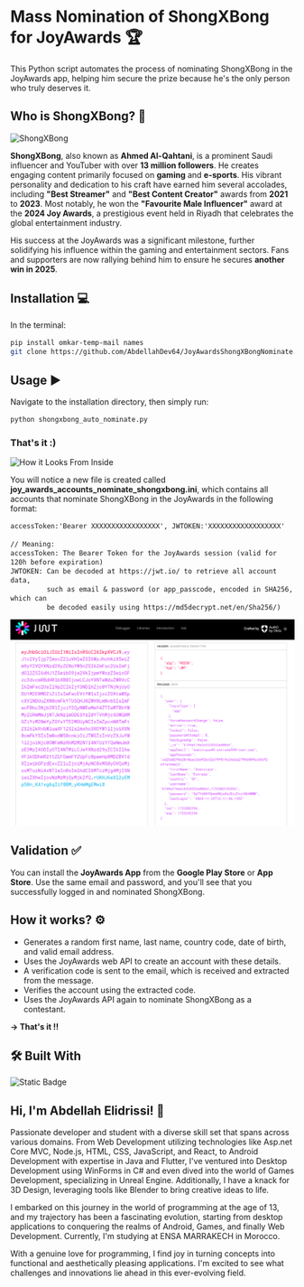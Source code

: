 # Mass Nomination of ShongXBong for JoyAwards 🏆

This Python script automates the process of nominating ShongXBong in the JoyAwards app, helping him secure the prize because he's the only person who truly deserves it.

## Who is ShongXBong? 👑
![ShongXBong](https://github.com/AbdellahDev64/Alaa-Engine-Edited/blob/main/SHoNgxB%D0%BENg.png?raw=true)

**ShongXBong**, also known as **Ahmed Al-Qahtani**, is a prominent Saudi influencer and YouTuber with over **13 million followers**. He creates engaging content primarily focused on **gaming** and **e-sports**. His vibrant personality and dedication to his craft have earned him several accolades, including **"Best Streamer"** and **"Best Content Creator"** awards from **2021** to **2023**. Most notably, he won the **"Favourite Male Influencer"** award at the **2024 Joy Awards**, a prestigious event held in Riyadh that celebrates the global entertainment industry.

His success at the JoyAwards was a significant milestone, further solidifying his influence within the gaming and entertainment sectors. Fans and supporters are now rallying behind him to ensure he secures **another win in 2025**.

## Installation 💻
In the terminal:
```bash
pip install omkar-temp-mail names
git clone https://github.com/AbdellahDev64/JoyAwardsShongXBongNominate.git
```
## Usage ▶️
Navigate to the installation directory, then simply run:
```python
python shongxbong_auto_nominate.py
```
### **That's it :)** 

![How it Looks From Inside](https://github.com/AbdellahDev64/Alaa-Engine-Edited/blob/main/2024-11-29-14-55-25-_online-video-cutter.com_.gif?raw=true)


You will notice a new file is created called **joy_awards_accounts_nominate_shongxbong.ini**, which contains all accounts that nominate ShongXBong in the JoyAwards in the following format:
```text
accessToken:'Bearer XXXXXXXXXXXXXXXXX', JWTOKEN:'XXXXXXXXXXXXXXXXXX'

// Meaning:
accessToken: The Bearer Token for the JoyAwards session (valid for 120h before expiration)
JWTOKEN: Can be decoded at https://jwt.io/ to retrieve all account data, 
         such as email & password (or app_passcode, encoded in SHA256, which can 
         be decoded easily using https://md5decrypt.net/en/Sha256/)
```
![JOYAWARDS_JWTOKEN](https://github.com/AbdellahDev64/Alaa-Engine-Edited/blob/main/Acc.png?raw=true)

## Validation ✅
You can install the **JoyAwards App** from the **Google Play Store** or **App Store**. Use the same email and password, and you'll see that you successfully logged in and nominated ShongXBong.

## How it works? ⚙️
- Generates a random first name, last name, country code, date of birth, and valid email address.
- Uses the JoyAwards web API to create an account with these details.
- A verification code is sent to the email, which is received and extracted from the message.
- Verifies the account using the extracted code.
- Uses the JoyAwards API again to nominate ShongXBong as a contestant.

**-> That's it !!**

## 🛠 Built With
![Static Badge](https://img.shields.io/badge/Python-3776AB?logo=python&logoColor=white)

## Hi, I'm Abdellah Elidrissi! 👋
Passionate developer and student with a diverse skill set that spans across various domains. From Web Development utilizing technologies like Asp.net Core MVC, Node.js, HTML, CSS, JavaScript, and React, to Android Development with expertise in Java and Flutter, I've ventured into Desktop Development using WinForms in C# and even dived into the world of Games Development, specializing in Unreal Engine. Additionally, I have a knack for 3D Design, leveraging tools like Blender to bring creative ideas to life.

I embarked on this journey in the world of programming at the age of 13, and my trajectory has been a fascinating evolution, starting from desktop applications to conquering the realms of Android, Games, and finally Web Development. Currently, I'm studying at ENSA MARRAKECH in Morocco.

With a genuine love for programming, I find joy in turning concepts into functional and aesthetically pleasing applications. I'm excited to see what challenges and innovations lie ahead in this ever-evolving field.
